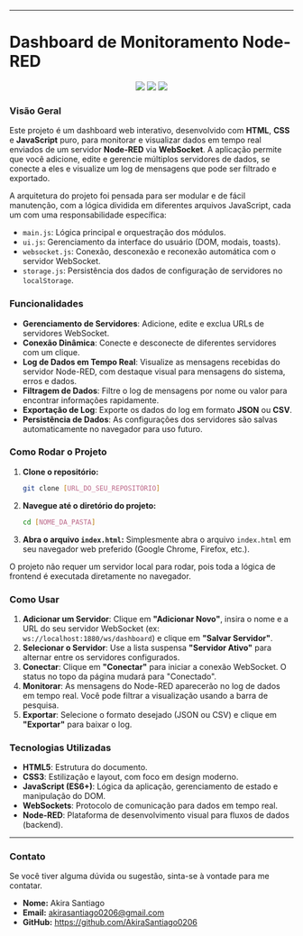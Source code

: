 
-----

# Dashboard de Monitoramento Node-RED

<p align="center">
<img src="https://img.shields.io/badge/HTML5-E34F26?style=for-the-badge&logo=html5&logoColor=white" />
<img src="https://img.shields.io/badge/CSS3-1572B6?style=for-the-badge&logo=css3&logoColor=white" />
<img src="https://img.shields.io/badge/JavaScript-F7DF1E?style=for-the-badge&logo=javascript&logoColor=black" />
</p>

### Visão Geral

Este projeto é um dashboard web interativo, desenvolvido com **HTML**, **CSS** e **JavaScript** puro, para monitorar e visualizar dados em tempo real enviados de um servidor **Node-RED** via **WebSocket**. A aplicação permite que você adicione, edite e gerencie múltiplos servidores de dados, se conecte a eles e visualize um log de mensagens que pode ser filtrado e exportado.

A arquitetura do projeto foi pensada para ser modular e de fácil manutenção, com a lógica dividida em diferentes arquivos JavaScript, cada um com uma responsabilidade específica:

  * `main.js`: Lógica principal e orquestração dos módulos.
  * `ui.js`: Gerenciamento da interface do usuário (DOM, modais, toasts).
  * `websocket.js`: Conexão, desconexão e reconexão automática com o servidor WebSocket.
  * `storage.js`: Persistência dos dados de configuração de servidores no `localStorage`.

### Funcionalidades

  * **Gerenciamento de Servidores**: Adicione, edite e exclua URLs de servidores WebSocket.
  * **Conexão Dinâmica**: Conecte e desconecte de diferentes servidores com um clique.
  * **Log de Dados em Tempo Real**: Visualize as mensagens recebidas do servidor Node-RED, com destaque visual para mensagens do sistema, erros e dados.
  * **Filtragem de Dados**: Filtre o log de mensagens por nome ou valor para encontrar informações rapidamente.
  * **Exportação de Log**: Exporte os dados do log em formato **JSON** ou **CSV**.
  * **Persistência de Dados**: As configurações dos servidores são salvas automaticamente no navegador para uso futuro.

### Como Rodar o Projeto

1.  **Clone o repositório:**

    ```bash
    git clone [URL_DO_SEU_REPOSITÓRIO]
    ```

2.  **Navegue até o diretório do projeto:**

    ```bash
    cd [NOME_DA_PASTA]
    ```

3.  **Abra o arquivo `index.html`:**
    Simplesmente abra o arquivo `index.html` em seu navegador web preferido (Google Chrome, Firefox, etc.).

O projeto não requer um servidor local para rodar, pois toda a lógica de frontend é executada diretamente no navegador.

### Como Usar

1.  **Adicionar um Servidor**: Clique em **"Adicionar Novo"**, insira o nome e a URL do seu servidor WebSocket (ex: `ws://localhost:1880/ws/dashboard`) e clique em **"Salvar Servidor"**.
2.  **Selecionar o Servidor**: Use a lista suspensa **"Servidor Ativo"** para alternar entre os servidores configurados.
3.  **Conectar**: Clique em **"Conectar"** para iniciar a conexão WebSocket. O status no topo da página mudará para "Conectado".
4.  **Monitorar**: As mensagens do Node-RED aparecerão no log de dados em tempo real. Você pode filtrar a visualização usando a barra de pesquisa.
5.  **Exportar**: Selecione o formato desejado (JSON ou CSV) e clique em **"Exportar"** para baixar o log.

### Tecnologias Utilizadas

  * **HTML5**: Estrutura do documento.
  * **CSS3**: Estilização e layout, com foco em design moderno.
  * **JavaScript (ES6+)**: Lógica da aplicação, gerenciamento de estado e manipulação do DOM.
  * **WebSockets**: Protocolo de comunicação para dados em tempo real.
  * **Node-RED**: Plataforma de desenvolvimento visual para fluxos de dados (backend).

-----

### Contato

Se você tiver alguma dúvida ou sugestão, sinta-se à vontade para me contatar.

  * **Nome:** Akira Santiago
  * **Email:** akirasantiago0206@gmail.com
  * **GitHub:** https://github.com/AkiraSantiago0206
